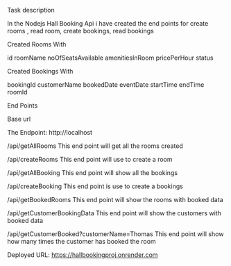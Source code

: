 Task description

In the Nodejs Hall Booking Api i have created the end points for create rooms , read room, create bookings, read bookings

Created Rooms With

id
roomName
noOfSeatsAvailable
amenitiesInRoom
pricePerHour
status

Created Bookings With

bookingId
customerName
bookedDate
eventDate
startTime
endTime
roomId

End Points

Base url

The Endpoint: http://localhost

/api/getAllRooms This end point will get all the rooms created

/api/createRooms This end point will use to create a room

/api/getAllBooking This end point will show all the bookings

/api/createBooking This end point is use to create a bookings

/api/getBookedRooms This end point will show the rooms with booked data

/api/getCustomerBookingData This end point will show the customers with booked data

/api/getCustomerBooked?customerName=Thomas This end point will show how many times the customer has booked the room



Deployed URL:
https://hallbookingproj.onrender.com


